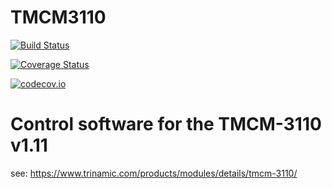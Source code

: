 # TMCM3110

[![Build Status](https://travis-ci.org/lmh91/TMCM3110.jl.svg?branch=master)](https://travis-ci.org/lmh91/TMCM3110.jl)

[![Coverage Status](https://coveralls.io/repos/lmh91/TMCM3110.jl/badge.svg?branch=master&service=github)](https://coveralls.io/github/lmh91/TMCM3110.jl?branch=master)

[![codecov.io](http://codecov.io/github/lmh91/TMCM3110.jl/coverage.svg?branch=master)](http://codecov.io/github/lmh91/TMCM3110.jl?branch=master)

# Control software for the TMCM-3110 v1.11

see: https://www.trinamic.com/products/modules/details/tmcm-3110/
